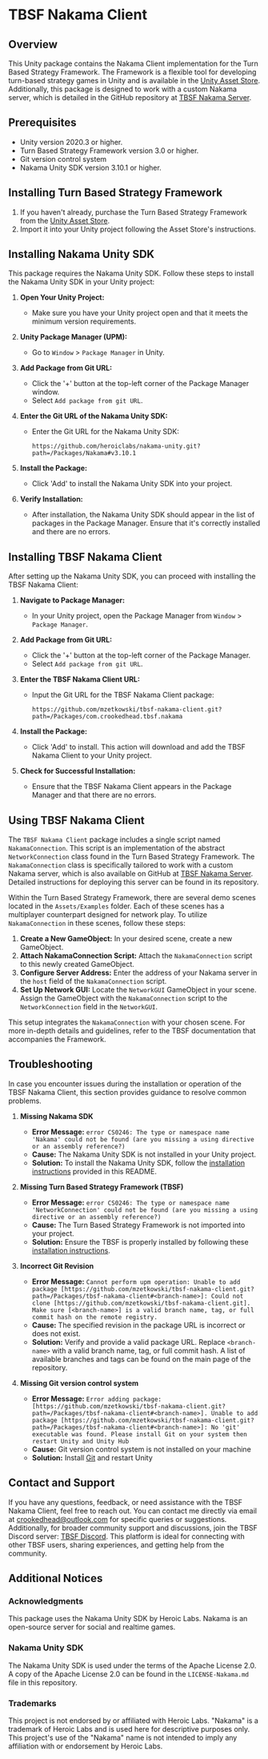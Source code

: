 # TBSF Nakama Client

## Overview
This Unity package contains the Nakama Client implementation for the Turn Based Strategy Framework. The Framework is a flexible tool for developing turn-based strategy games in Unity and is available in the [Unity Asset Store](http://u3d.as/mfd). Additionally, this package is designed to work with a custom Nakama server, which is detailed in the GitHub repository at [TBSF Nakama Server](https://github.com/mzetkowski/tbsf-nakama-server).

## Prerequisites
- Unity version 2020.3 or higher.
- Turn Based Strategy Framework version 3.0 or higher.
- Git version control system
- Nakama Unity SDK version 3.10.1 or higher.

## Installing Turn Based Strategy Framework
1. If you haven't already, purchase the Turn Based Strategy Framework from the [Unity Asset Store](http://u3d.as/mfd).
2. Import it into your Unity project following the Asset Store's instructions.

## Installing Nakama Unity SDK

This package requires the Nakama Unity SDK. Follow these steps to install the Nakama Unity SDK in your Unity project:

1. **Open Your Unity Project:**
   - Make sure you have your Unity project open and that it meets the minimum version requirements.

2. **Unity Package Manager (UPM):**
   - Go to `Window` > `Package Manager` in Unity.

3. **Add Package from Git URL:**
   - Click the '+' button at the top-left corner of the Package Manager window.
   - Select `Add package from git URL`.

4. **Enter the Git URL of the Nakama Unity SDK:**
   - Enter the Git URL for the Nakama Unity SDK:
     ```
     https://github.com/heroiclabs/nakama-unity.git?path=/Packages/Nakama#v3.10.1
     ```
5. **Install the Package:**
   - Click 'Add' to install the Nakama Unity SDK into your project.

6. **Verify Installation:**
   - After installation, the Nakama Unity SDK should appear in the list of packages in the Package Manager. Ensure that it's correctly installed and there are no errors.

## Installing TBSF Nakama Client

After setting up the Nakama Unity SDK, you can proceed with installing the TBSF Nakama Client:

1. **Navigate to Package Manager:**
   - In your Unity project, open the Package Manager from `Window` > `Package Manager`.

2. **Add Package from Git URL:**
   - Click the '+' button at the top-left corner of the Package Manager.
   - Select `Add package from git URL`.

3. **Enter the TBSF Nakama Client URL:**
   - Input the Git URL for the TBSF Nakama Client package:
     ```
     https://github.com/mzetkowski/tbsf-nakama-client.git?path=/Packages/com.crookedhead.tbsf.nakama
     ```
4. **Install the Package:**
   - Click 'Add' to install. This action will download and add the TBSF Nakama Client to your Unity project.

5. **Check for Successful Installation:**
   - Ensure that the TBSF Nakama Client appears in the Package Manager and that there are no errors.

## Using TBSF Nakama Client

The `TBSF Nakama Client` package includes a single script named `NakamaConnection`. This script is an implementation of the abstract `NetworkConnection` class found in the Turn Based Strategy Framework. The `NakamaConnection` class is specifically tailored to work with a custom Nakama server, which is also available on GitHub at [TBSF Nakama Server](https://github.com/mzetkowski/tbsf-nakama-server). Detailed instructions for deploying this server can be found in its repository.

Within the Turn Based Strategy Framework, there are several demo scenes located in the `Assets/Examples` folder. Each of these scenes has a multiplayer counterpart designed for network play. To utilize `NakamaConnection` in these scenes, follow these steps:

1. **Create a New GameObject:** In your desired scene, create a new GameObject.
2. **Attach NakamaConnection Script:** Attach the `NakamaConnection` script to this newly created GameObject.
3. **Configure Server Address:** Enter the address of your Nakama server in the `host` field of the `NakamaConnection` script.
4. **Set Up Network GUI:** Locate the `NetworkGUI` GameObject in your scene. Assign the GameObject with the `NakamaConnection` script to the `NetworkConnection` field in the `NetworkGUI`.

This setup integrates the `NakamaConnection` with your chosen scene. For more in-depth details and guidelines, refer to the TBSF documentation that accompanies the Framework.

## Troubleshooting

In case you encounter issues during the installation or operation of the TBSF Nakama Client, this section provides guidance to resolve common problems.

1. **Missing Nakama SDK**
   - **Error Message:** `error CS0246: The type or namespace name 'Nakama' could not be found (are you missing a using directive or an assembly reference?)`
   - **Cause:** The Nakama Unity SDK is not installed in your Unity project.
   - **Solution:** To install the Nakama Unity SDK, follow the [installation instructions](https://github.com/mzetkowski/tbsf-nakama-client/edit/master/README.md#installing-nakama-unity-sdk) provided in this README.

2. **Missing Turn Based Strategy Framework (TBSF)**
   - **Error Message:** `error CS0246: The type or namespace name 'NetworkConnection' could not be found (are you missing a using directive or an assembly reference?)`
   - **Cause:** The Turn Based Strategy Framework is not imported into your project.
   - **Solution:** Ensure the TBSF is properly installed by following these [installation instructions](https://github.com/mzetkowski/tbsf-nakama-client/edit/master/README.md#installing-turn-based-strategy-framework).

3. **Incorrect Git Revision**
   - **Error Message:** `Cannot perform upm operation: Unable to add package [https://github.com/mzetkowski/tbsf-nakama-client.git?path=/Packages/tbsf-nakama-client#<branch-name>]: Could not clone [https://github.com/mzetkowski/tbsf-nakama-client.git]. Make sure [<branch-name>] is a valid branch name, tag, or full commit hash on the remote registry.`
   - **Cause:** The specified revision in the package URL is incorrect or does not exist.
   - **Solution:** Verify and provide a valid package URL. Replace `<branch-name>` with a valid branch name, tag, or full commit hash. A list of available branches and tags can be found on the main page of the repository.

4. **Missing Git version control system**
   - **Error Message:** `Error adding package: [https://github.com/mzetkowski/tbsf-nakama-client.git?path=/Packages/tbsf-nakama-client#<branch-name>]. Unable to add package [https://github.com/mzetkowski/tbsf-nakama-client.git?path=/Packages/tbsf-nakama-client#<branch-name>]: No 'git' executable was found. Please install Git on your system then restart Unity and Unity Hub`
   - **Cause:** Git version control system is not installed on your machine
   - **Solution:** Install [Git](https://git-scm.com/) and restart Unity

## Contact and Support
If you have any questions, feedback, or need assistance with the TBSF Nakama Client, feel free to reach out. You can contact me directly via email at crookedhead@outlook.com for specific queries or suggestions. Additionally, for broader community support and discussions, join the TBSF Discord server: [TBSF Discord](https://discord.gg/uBJNPJHFjB). This platform is ideal for connecting with other TBSF users, sharing experiences, and getting help from the community.

## Additional Notices

### Acknowledgments

This package uses the Nakama Unity SDK by Heroic Labs. Nakama is an open-source server for social and realtime games.

### Nakama Unity SDK

The Nakama Unity SDK is used under the terms of the Apache License 2.0. A copy of the Apache License 2.0 can be found in the `LICENSE-Nakama.md` file in this repository.

### Trademarks

This project is not endorsed by or affiliated with Heroic Labs. "Nakama" is a trademark of Heroic Labs and is used here for descriptive purposes only. This project's use of the "Nakama" name is not intended to imply any affiliation with or endorsement by Heroic Labs.
